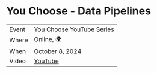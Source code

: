 # You Choose - Data Pipelines

|           |                                                              |
| --------- | -------------------------------------------------------------|
| Event     | You Choose YouTube Series                                    |
| Where     | Online, 🌍                                                   |
| When      | October 8, 2024                                              |
| Video     | [YouTube](https://www.youtube.com/watch?v=fhIuylaJ1xA)       |
